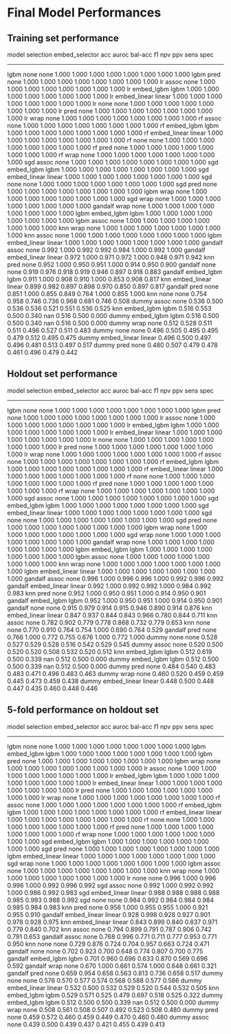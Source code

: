 # Final Model Performances

## Training set performance

model    selection     embed_selector      acc    auroc    bal-acc     f1      npv    ppv    sens    spec
-------  ------------  ----------------  -----  -------  ---------  -----  -------  -----  ------  ------
lgbm     none          none              1.000    1.000      1.000  1.000    1.000  1.000   1.000   1.000
lgbm     pred          none              1.000    1.000      1.000  1.000    1.000  1.000   1.000   1.000
lr       assoc         none              1.000    1.000      1.000  1.000    1.000  1.000   1.000   1.000
lr       embed_lgbm    lgbm              1.000    1.000      1.000  1.000    1.000  1.000   1.000   1.000
lr       embed_linear  linear            1.000    1.000      1.000  1.000    1.000  1.000   1.000   1.000
lr       none          none              1.000    1.000      1.000  1.000    1.000  1.000   1.000   1.000
lr       pred          none              1.000    1.000      1.000  1.000    1.000  1.000   1.000   1.000
lr       wrap          none              1.000    1.000      1.000  1.000    1.000  1.000   1.000   1.000
rf       assoc         none              1.000    1.000      1.000  1.000    1.000  1.000   1.000   1.000
rf       embed_lgbm    lgbm              1.000    1.000      1.000  1.000    1.000  1.000   1.000   1.000
rf       embed_linear  linear            1.000    1.000      1.000  1.000    1.000  1.000   1.000   1.000
rf       none          none              1.000    1.000      1.000  1.000    1.000  1.000   1.000   1.000
rf       pred          none              1.000    1.000      1.000  1.000    1.000  1.000   1.000   1.000
rf       wrap          none              1.000    1.000      1.000  1.000    1.000  1.000   1.000   1.000
sgd      assoc         none              1.000    1.000      1.000  1.000    1.000  1.000   1.000   1.000
sgd      embed_lgbm    lgbm              1.000    1.000      1.000  1.000    1.000  1.000   1.000   1.000
sgd      embed_linear  linear            1.000    1.000      1.000  1.000    1.000  1.000   1.000   1.000
sgd      none          none              1.000    1.000      1.000  1.000    1.000  1.000   1.000   1.000
sgd      pred          none              1.000    1.000      1.000  1.000    1.000  1.000   1.000   1.000
lgbm     wrap          none              1.000    1.000      1.000  1.000    1.000  1.000   1.000   1.000
sgd      wrap          none              1.000    1.000      1.000  1.000    1.000  1.000   1.000   1.000
gandalf  wrap          none              1.000    1.000      1.000  1.000    1.000  1.000   1.000   1.000
lgbm     embed_lgbm    lgbm              1.000    1.000      1.000  1.000    1.000  1.000   1.000   1.000
lgbm     assoc         none              1.000    1.000      1.000  1.000    1.000  1.000   1.000   1.000
knn      wrap          none              1.000    1.000      1.000  1.000    1.000  1.000   1.000   1.000
knn      assoc         none              1.000    1.000      1.000  1.000    1.000  1.000   1.000   1.000
lgbm     embed_linear  linear            1.000    1.000      1.000  1.000    1.000  1.000   1.000   1.000
gandalf  assoc         none              0.992    1.000      0.992  0.992    0.984  1.000   0.992   1.000
gandalf  embed_linear  linear            0.972    1.000      0.971  0.972    1.000  0.948   0.971   0.942
knn      pred          none              0.952    1.000      0.950  0.951    1.000  0.914   0.950   0.900
gandalf  none          none              0.919    0.976      0.918  0.919    0.946  0.897   0.918   0.883
gandalf  embed_lgbm    lgbm              0.911    1.000      0.908  0.910    1.000  0.853   0.908   0.817
knn      embed_linear  linear            0.899    0.982      0.897  0.898    0.970  0.850   0.897   0.817
gandalf  pred          none              0.851    1.000      0.855  0.849    0.764  1.000   0.855   1.000
knn      none          none              0.754    0.958      0.746  0.736    0.968  0.681   0.746   0.508
dummy    assoc         none              0.536    0.500      0.536  0.536    0.521  0.551   0.536   0.525
knn      embed_lgbm    lgbm              0.516    0.553      0.500  0.340  nan      0.516   0.500   0.000
dummy    embed_lgbm    lgbm              0.516    0.500      0.500  0.340  nan      0.516   0.500   0.000
dummy    wrap          none              0.512    0.528      0.511  0.511    0.496  0.527   0.511   0.483
dummy    none          none              0.496    0.505      0.495  0.495    0.479  0.512   0.495   0.475
dummy    embed_linear  linear            0.496    0.500      0.497  0.496    0.481  0.513   0.497   0.517
dummy    pred          none              0.480    0.507      0.479  0.478    0.461  0.496   0.479   0.442

## Holdout set performance

model    selection     embed_selector      acc    auroc    bal-acc     f1      npv    ppv    sens    spec
-------  ------------  ----------------  -----  -------  ---------  -----  -------  -----  ------  ------
lgbm     none          none              1.000    1.000      1.000  1.000    1.000  1.000   1.000   1.000
lgbm     pred          none              1.000    1.000      1.000  1.000    1.000  1.000   1.000   1.000
lr       assoc         none              1.000    1.000      1.000  1.000    1.000  1.000   1.000   1.000
lr       embed_lgbm    lgbm              1.000    1.000      1.000  1.000    1.000  1.000   1.000   1.000
lr       embed_linear  linear            1.000    1.000      1.000  1.000    1.000  1.000   1.000   1.000
lr       none          none              1.000    1.000      1.000  1.000    1.000  1.000   1.000   1.000
lr       pred          none              1.000    1.000      1.000  1.000    1.000  1.000   1.000   1.000
lr       wrap          none              1.000    1.000      1.000  1.000    1.000  1.000   1.000   1.000
rf       assoc         none              1.000    1.000      1.000  1.000    1.000  1.000   1.000   1.000
rf       embed_lgbm    lgbm              1.000    1.000      1.000  1.000    1.000  1.000   1.000   1.000
rf       embed_linear  linear            1.000    1.000      1.000  1.000    1.000  1.000   1.000   1.000
rf       none          none              1.000    1.000      1.000  1.000    1.000  1.000   1.000   1.000
rf       pred          none              1.000    1.000      1.000  1.000    1.000  1.000   1.000   1.000
rf       wrap          none              1.000    1.000      1.000  1.000    1.000  1.000   1.000   1.000
sgd      assoc         none              1.000    1.000      1.000  1.000    1.000  1.000   1.000   1.000
sgd      embed_lgbm    lgbm              1.000    1.000      1.000  1.000    1.000  1.000   1.000   1.000
sgd      embed_linear  linear            1.000    1.000      1.000  1.000    1.000  1.000   1.000   1.000
sgd      none          none              1.000    1.000      1.000  1.000    1.000  1.000   1.000   1.000
sgd      pred          none              1.000    1.000      1.000  1.000    1.000  1.000   1.000   1.000
lgbm     wrap          none              1.000    1.000      1.000  1.000    1.000  1.000   1.000   1.000
sgd      wrap          none              1.000    1.000      1.000  1.000    1.000  1.000   1.000   1.000
gandalf  wrap          none              1.000    1.000      1.000  1.000    1.000  1.000   1.000   1.000
lgbm     embed_lgbm    lgbm              1.000    1.000      1.000  1.000    1.000  1.000   1.000   1.000
lgbm     assoc         none              1.000    1.000      1.000  1.000    1.000  1.000   1.000   1.000
knn      wrap          none              1.000    1.000      1.000  1.000    1.000  1.000   1.000   1.000
lgbm     embed_linear  linear            1.000    1.000      1.000  1.000    1.000  1.000   1.000   1.000
gandalf  assoc         none              0.996    1.000      0.996  0.996    1.000  0.992   0.996   0.992
gandalf  embed_linear  linear            0.992    1.000      0.992  0.992    1.000  0.984   0.992   0.983
knn      pred          none              0.952    1.000      0.950  0.951    1.000  0.914   0.950   0.901
gandalf  embed_lgbm    lgbm              0.952    1.000      0.950  0.951    1.000  0.914   0.950   0.901
gandalf  none          none              0.915    0.979      0.914  0.915    0.946  0.890   0.914   0.876
knn      embed_linear  linear            0.847    0.937      0.844  0.843    0.966  0.780   0.844   0.711
knn      assoc         none              0.782    0.902      0.779  0.778    0.868  0.732   0.779   0.653
knn      none          none              0.770    0.910      0.764  0.754    1.000  0.690   0.764   0.529
gandalf  pred          none              0.766    1.000      0.772  0.755    0.676  1.000   0.772   1.000
dummy    none          none              0.528    0.527      0.529  0.528    0.516  0.542   0.529   0.545
dummy    assoc         none              0.520    0.500      0.520  0.520    0.508  0.532   0.520   0.512
knn      embed_lgbm    lgbm              0.512    0.619      0.500  0.339  nan      0.512   0.500   0.000
dummy    embed_lgbm    lgbm              0.512    0.500      0.500  0.339  nan      0.512   0.500   0.000
dummy    pred          none              0.484    0.540      0.483  0.483    0.471  0.496   0.483   0.463
dummy    wrap          none              0.460    0.520      0.459  0.459    0.445  0.473   0.459   0.438
dummy    embed_linear  linear            0.448    0.500      0.448  0.447    0.435  0.460   0.448   0.446

## 5-fold performance on holdout set

model    selection     embed_selector      acc    auroc    bal-acc     f1      npv    ppv    sens    spec
-------  ------------  ----------------  -----  -------  ---------  -----  -------  -----  ------  ------
lgbm     none          none              1.000    1.000      1.000  1.000    1.000  1.000   1.000   1.000
lgbm     embed_lgbm    lgbm              1.000    1.000      1.000  1.000    1.000  1.000   1.000   1.000
lgbm     pred          none              1.000    1.000      1.000  1.000    1.000  1.000   1.000   1.000
lgbm     wrap          none              1.000    1.000      1.000  1.000    1.000  1.000   1.000   1.000
lr       assoc         none              1.000    1.000      1.000  1.000    1.000  1.000   1.000   1.000
lr       embed_lgbm    lgbm              1.000    1.000      1.000  1.000    1.000  1.000   1.000   1.000
lr       embed_linear  linear            1.000    1.000      1.000  1.000    1.000  1.000   1.000   1.000
lr       pred          none              1.000    1.000      1.000  1.000    1.000  1.000   1.000   1.000
lr       wrap          none              1.000    1.000      1.000  1.000    1.000  1.000   1.000   1.000
rf       assoc         none              1.000    1.000      1.000  1.000    1.000  1.000   1.000   1.000
rf       embed_lgbm    lgbm              1.000    1.000      1.000  1.000    1.000  1.000   1.000   1.000
rf       embed_linear  linear            1.000    1.000      1.000  1.000    1.000  1.000   1.000   1.000
rf       none          none              1.000    1.000      1.000  1.000    1.000  1.000   1.000   1.000
rf       pred          none              1.000    1.000      1.000  1.000    1.000  1.000   1.000   1.000
rf       wrap          none              1.000    1.000      1.000  1.000    1.000  1.000   1.000   1.000
sgd      embed_lgbm    lgbm              1.000    1.000      1.000  1.000    1.000  1.000   1.000   1.000
sgd      pred          none              1.000    1.000      1.000  1.000    1.000  1.000   1.000   1.000
lgbm     embed_linear  linear            1.000    1.000      1.000  1.000    1.000  1.000   1.000   1.000
sgd      wrap          none              1.000    1.000      1.000  1.000    1.000  1.000   1.000   1.000
lgbm     assoc         none              1.000    1.000      1.000  1.000    1.000  1.000   1.000   1.000
knn      wrap          none              1.000    1.000      1.000  1.000    1.000  1.000   1.000   1.000
lr       none          none              0.996    1.000      0.996  0.996    1.000  0.992   0.996   0.992
sgd      assoc         none              0.992    1.000      0.992  0.992    1.000  0.986   0.992   0.983
sgd      embed_linear  linear            0.988    0.988      0.988  0.988    0.985  0.993   0.988   0.992
sgd      none          none              0.984    0.992      0.984  0.984    0.984  0.985   0.984   0.983
knn      pred          none              0.956    1.000      0.955  0.955    1.000  0.921   0.955   0.910
gandalf  embed_linear  linear            0.928    0.998      0.928  0.927    0.901  0.978   0.928   0.975
knn      embed_linear  linear            0.843    0.899      0.840  0.837    0.971  0.779   0.840   0.702
knn      assoc         none              0.794    0.899      0.791  0.787    0.906  0.742   0.791   0.653
gandalf  assoc         none              0.768    0.996      0.771  0.711    0.777  0.953   0.771   0.950
knn      none          none              0.729    0.876      0.724  0.704    0.957  0.663   0.724   0.471
gandalf  none          none              0.702    0.923      0.700  0.648    0.774  0.807   0.700   0.775
gandalf  embed_lgbm    lgbm              0.701    0.960      0.696  0.633    0.870  0.569   0.696   0.592
gandalf  wrap          none              0.670    1.000      0.661  0.574    1.000  0.648   0.661   0.321
gandalf  pred          none              0.659    0.954      0.658  0.563    0.813  0.736   0.658   0.517
dummy    none          none              0.576    0.570      0.577  0.574    0.568  0.588   0.577   0.586
dummy    embed_linear  linear            0.532    0.500      0.532  0.529    0.520  0.544   0.532   0.505
knn      embed_lgbm    lgbm              0.529    0.571      0.525  0.479    0.697  0.518   0.525   0.322
dummy    embed_lgbm    lgbm              0.512    0.500      0.500  0.339  nan      0.512   0.500   0.000
dummy    wrap          none              0.508    0.561      0.508  0.507    0.492  0.523   0.508   0.480
dummy    pred          none              0.459    0.572      0.460  0.459    0.449  0.470   0.460   0.480
dummy    assoc         none              0.439    0.500      0.439  0.437    0.421  0.455   0.439   0.413

